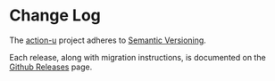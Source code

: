 # Change Log

The [action-u](https://action-u.js.org) project adheres
to [Semantic Versioning](http://semver.org/).

Each release, along with migration instructions, is documented on the
[Github Releases](https://github.com/KevinAst/action-u/releases) page.
